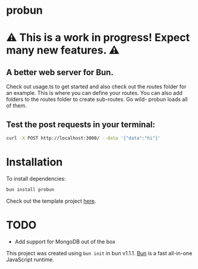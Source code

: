# probun
# ⚠️ This is a work in progress! Expect many new features. ⚠️

## A better web server for Bun.

Check out usage.ts to get started and also check out the routes folder for an example. This is where you can define your routes.
You can also add folders to the routes folder to create sub-routes. Go wild- probun loads all of them.

## Test the post requests in your terminal:

```bash
curl -X POST http://localhost:3000/ --data '{"data":"hi"}'
```

# Installation

To install dependencies:

```bash
bun install probun
```

Check out the template project [here](https://github.com/benjamint08/probun-example).


# TODO
- Add support for MongoDB out of the box

This project was created using `bun init` in bun v1.1.1. [Bun](https://bun.sh) is a fast all-in-one JavaScript runtime.
